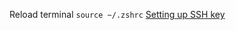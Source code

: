 Reload terminal `source ~/.zshrc`
[Setting up SSH key](https://docs.github.com/en/authentication/connecting-to-github-with-ssh/adding-a-new-ssh-key-to-your-github-account)
